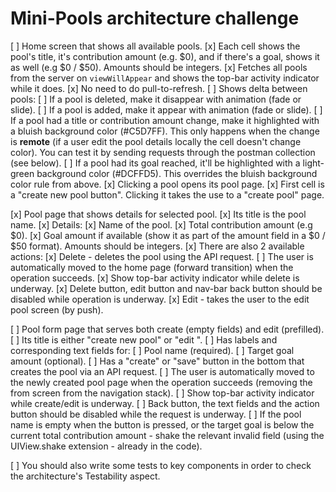 #  Mini-Pools architecture challenge  

[ ] Home screen that shows all available pools.
  [x] Each cell shows the pool's title, it's contribution amount (e.g. $0), and if there's a goal, shows it as well (e.g $0 / $50).  Amounts should be integers.
    [x] Fetches all pools from the server on `viewWillAppear` and shows the top-bar activity indicator while it does.
    [x] No need to do pull-to-refresh.
    [ ] Shows delta between pools:
      [ ] If a pool is deleted, make it disappear with animation (fade or slide).
      [ ] If a pool is added, make it appear with animation (fade or slide).
      [ ] If a pool had a title or contribution amount change, make it highlighted with a bluish background color (#C5D7FF). This only happens when the change is __remote__ (if a user edit the pool details locally the cell doesn't change color). You can test it by sending requests through the postman collection (see below).
      [ ] If a pool had its goal reached, it'll be highlighted with a light-green background color (#DCFFD5). This overrides the bluish background color rule from above.
    [x] Clicking a pool opens its pool page.
    [x] First cell is a "create new pool button". Clicking it takes the use to a "create pool" page.
    
[x] Pool page that shows details for selected pool. 
  [x] Its title is the pool name.
  [x] Details:
    [x] Name of the pool.
    [x] Total contribution amount (e.g $0).
    [x] Goal amount if available (show it as part of the amount field in a $0 / $50 format). Amounts should be integers.
  [x] There are also 2 available actions:
    [x] Delete - deletes the pool using the API request. 
      [ ] The user is automatically moved to the home page (forward transition) when the operation succeeds. 
      [x] Show top-bar activity indicator while delete is underway. 
      [x] Delete button, edit button and nav-bar back button should be disabled while operation is underway.
    [x] Edit - takes the user to the edit pool screen (by push).
  
[ ] Pool form page that serves both create (empty fields) and edit (prefilled).
  [ ] Its title is either "create new pool" or "edit <pool name>".
  [ ] Has labels and corresponding text fields for:
    [ ] Pool name (required).
    [ ] Target goal amount (optional).
  [ ] Has a "create" or "save" button in the bottom that creates the pool via an API request.
    [ ] The user is automatically moved to the newly created pool page when the operation succeeds (removing the from screen from the navigation stack).
    [ ] Show top-bar activity indicator while create/edit is underway. 
    [ ] Back button, the text fields and the action button should be disabled while the request is underway.
  [ ] If the pool name is empty when the button is pressed, or the target goal is below the current total contribution amount - shake the relevant invalid field (using the UIView.shake extension - already in the code).
    
[ ] You should also write some tests to key components in order to check the architecture's Testability aspect.
